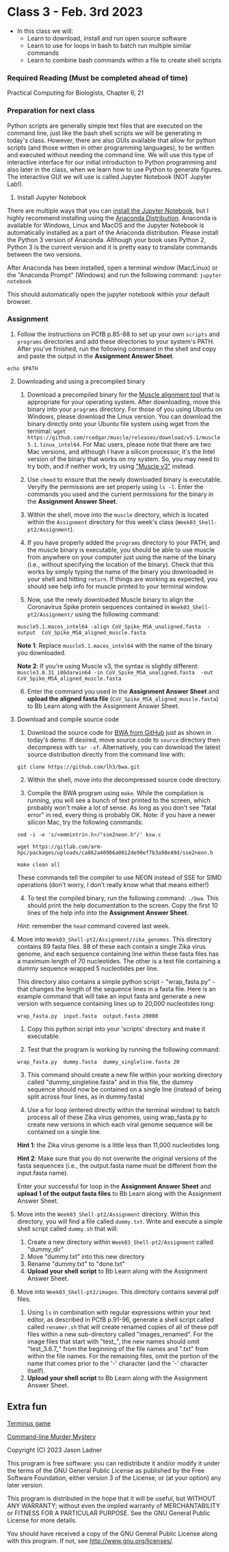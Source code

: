 # Class 3 - Feb. 3rd 2023
- In this class we will:
    - Learn to download, install and run open source software
    - Learn to use for loops in bash to batch run multiple similar commands
    - Learn to combine bash commands within a file to create shell scripts

### Required Reading (**Must be completed ahead of time**)
Practical Computing for Biologists, Chapter 6, 21

### Preparation for next class

Python scripts are generally simple text files that are executed on the command line, just like the bash shell scripts we will be generating in today's class. However, there are also GUIs available that allow for python scripts (and those written in other programming languages), to be written and executed without needing the command line. We will use this type of interactive interface for our initial introduction to Python programming and also later in the class, when we learn how to use Python to generate figures. The interactive GUI we will use is called Jupyter Notebook (NOT Jupyter Lab!). 

1. Install Jupyter Notebook

There are multiple ways that you can [install the Jupyter Notebook](http://jupyter.org/install), but I highly recommend installing using the [Anaconda Distribution](https://www.anaconda.com/download/). Anaconda is available for Windows, Linux and MacOS and the Jupyter Notebook is automatically installed as a part of the Anaconda distribution. Please install the Python 3 version of Anaconda. Although your book uses Python 2, Python 3 is the current version and it is pretty easy to translate commands between the two versions. 

After Anaconda has been installed, open a terminal window (Mac/Linux) or the "Anaconda Prompt" (Windows) and run the following command: ```jupyter notebook```

This should automatically open the jupyter notebook within your default browser. 

### Assignment

1. Follow the instructions on PCfB p.85-88 to set up your own ```scripts``` and ```programs``` directories and add these directories to your system's PATH. After you've finished, run the following command in the shell and copy and paste the output in the **Assignment Answer Sheet**.

```echo $PATH```

2. Downloading and using a precompiled binary

    1. Download a precompiled binary for the [Muscle alignment tool](https://github.com/rcedgar/muscle/releases/tag/v5.1) that is  appropriate for your operating system. After downloading, move this binary into your ```programs``` directory. For those of you using Ubuntu on Windows, please download the Linux version. You can download the binary directly onto your Ubuntu file system using wget from the ternimal: ```wget https://github.com/rcedgar/muscle/releases/download/v5.1/muscle5.1.linux_intel64```. For Mac users, please note that there are two Mac versions, and although I have a silicon processor, it's the Intel version of the binary that works on my system. So, you may need to try both, and if neither work, try using ["Muscle v3"]("https://drive5.com/muscle/downloads_v3.htm") instead.
    
    2. Use ```chmod``` to ensure that the newly downloaded binary is executable. Veryify the permissions are set properly using ```ls -l```. Enter the commands you used and the current permissions for the binary in the **Assignment Answer Sheet**.
    
    3. Within the shell, move into  the ```muscle``` directory, which is located within the ```Assignment``` directory for this week's class (```Week03_Shell-pt2/Assignment```).
    
    4. If you have properly added the ```programs``` directory to your PATH, and the muscle binary is executable, you should be able to use muscle from anywhere on your computer just using the name of the binary (i.e., without specifying the location of the binary). Check that this works by simply typing the name of the binary you downloaded in your shell and hitting ```return```. If things are working as expected, you should see help info for muscle printed to your terminal window. 
    
    5. Now, use the newly downloaded Muscle binary to align the Coronavirus Spike protein sequences contained in ```Week03_Shell-pt2/Assignment/``` using the following command:
    
    ```muscle5.1.macos_intel64 -align CoV_Spike_MSA_unaligned.fasta  -output  CoV_Spike_MSA_aligned_muscle.fasta```
    
    **Note 1**: Replace ```muscle5.1.macos_intel64``` with the name of the binary you downloaded. 
    
    **Note 2**: If you're using Muscle v3, the syntax is slightly different: ```muscle3.8.31_i86darwin64 -in CoV_Spike_MSA_unaligned.fasta  -out  CoV_Spike_MSA_aligned_muscle.fasta```
    
    6. Enter the command you used in the **Assignment Answer Sheet** and **upload the aligned fasta file** (```CoV_Spike_MSA_aligned_muscle.fasta```) to Bb Learn along with the Assignment Answer Sheet. 


3. Download and compile source code
    
    1. Download the source code for [BWA from GitHub](https://sourceforge.net/projects/bio-bwa/files/) just as shown in today's demo. If desired, move source code to ```source``` directory then decompress with ```tar -xf```. Alternatively, you can download the latest source distribution directly from the command line with: 
    
    ```git clone https://github.com/lh3/bwa.git```
    
    2. Within the shell, move into the decompressed source code directory. 
    
    3. Compile the BWA program using ```make```. While the compilation is running, you will see a bunch of text printed to the screen, which probably won't make a lot of sense. As long as you don't see "fatal error" in red, every thing is probably OK. Note: if you have a newer silicon Mac, try the following commands:
    
    ```sed -i -e 's/<emmintrin.h>/"sse2neon.h"/' ksw.c```
    
    ```wget https://gitlab.com/arm-hpc/packages/uploads/ca862a40906a0012de90ef7b3a98e49d/sse2neon.h```
    
    ```make clean all```
    
    These commands tell the compiler to use NEON instead of SSE for SIMD operations (don't worry, I don't really know what that means either!)
    
    4. To test the compiled binary, run the following command: ```./bwa```. This should print the help documentation to the screen. Copy the first 10 lines of the help info into the **Assignment Answer Sheet**.
    
    *Hint*: remember the ```head``` command covered last week.  


4. Move into ```Week03_Shell-pt2/Assignment/zika_genomes```. This directory contains 89 fasta files. 88 of these each contain a single Zika virus genome, and each sequence containing line within these fasta files has a maximum length of 70 nucleotides. The other is a test file containing a dummy sequence wrapped 5 nucleotides per line.

    This directory also contains a simple python script - "wrap_fasta.py" - that changes the length of the sequence lines in a fasta file. Here is an example command that will take an input fasta and generate a new version with sequence containing lines up to 20,000 nucleotides long:

    ```wrap_fasta.py  input.fasta  output.fasta 20000```

    1. Copy this python script into your 'scripts' directory and make it executable.  

    2. Test that the program is working by running the following command:

    ```wrap_fasta.py  dummy.fasta  dummy_singleline.fasta 20```

    3. This command should create a new file within your working directory called "dummy_singleline.fasta" and in this file, the dummy sequence should now be contained on a single line (instead of being split across four lines, as in dummy.fasta)

    4. Use a for loop (entered directly within the terminal window) to batch process all of these Zika virus genomes, using wrap_fasta.py to create new versions in which each viral genome sequence will be contained on a single line.
    
    **Hint 1**: the Zika virus genome is a little less than 11,000 nucleotides long. 
    
    **Hint 2**: Make sure that you do not overwrite the original versions of the fasta sequences (i.e., the output.fasta name must be different from the input.fasta name). 
    
    Enter your successful for loop in the **Assignment Answer Sheet** and **upload 1 of the output fasta files** to Bb Learn along with the Assignment Answer Sheet. 

5. Move into the ```Week03_Shell-pt2/Assignment``` directory. Within this directory, you will find a file called ```dummy.txt```. Write and execute a simple shell script called ```dummy.sh``` that will:
    1. Create a new directory within ```Week03_Shell-pt2/Assignment``` called "dummy_dir"
    2. Move "dummy.txt" into this new directory
    3. Rename "dummy.txt" to "done.txt"
    4. **Upload your shell script** to Bb Learn along with the Assignment Answer Sheet. 


6. Move into ```Week03_Shell-pt2/images```. This directory contains several pdf files. 
    1. Using ```ls``` in combination with regular expressions within your text editor, as described in PCfB p.91-96, generate a shell script called called ```renamer.sh``` that will create renamed copies of all of these pdf files within a new sub-directory called "images\_renamed". For the image files that start with "test\_", the new names should omit "test\_3.6.7\_" from the beginning of the file names and ".txt" from within the file names. For the remaining files, omit the portion of the name that comes prior to the '-' character (and the '-' character itself).
    2. **Upload your shell script** to Bb Learn along with the Assignment Answer Sheet. 



## Extra fun

[Terminus game](http://web.mit.edu/mprat/Public/web/Terminus/Web/main.html)

[Command-line Murder Mystery](https://github.com/veltman/clmystery/)

Copyright (C) 2023  Jason Ladner

This program is free software: you can redistribute it and/or modify
it under the terms of the GNU General Public License as published by
the Free Software Foundation, either version 3 of the License, or
(at your option) any later version.

This program is distributed in the hope that it will be useful,
but WITHOUT ANY WARRANTY; without even the implied warranty of
MERCHANTABILITY or FITNESS FOR A PARTICULAR PURPOSE.  See the
GNU General Public License for more details.

You should have received a copy of the GNU General Public License
along with this program.  If not, see <http://www.gnu.org/licenses/>.



